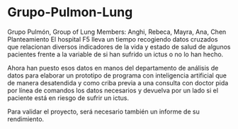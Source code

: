 # Grupo-Pulmon-Lung
Grupo Pulmón, Group of Lung 
Members: Anghi, Rebeca, Mayra, Ana, Chen
Planteamiento
El hospital F5 lleva un tiempo recogiendo datos cruzados que relacionan diversos indicadores de la vida y estado de salud de algunos pacientes frente a la variable de si han sufrido un ictus o no lo han hecho.

Ahora han puesto esos datos en manos del departamento de análisis de datos para elaborar un prototipo de programa con inteligencia artificial que de manera desatendida y como criba previa a una consulta con doctor pida por línea de comandos los datos necesarios y devuelva por un lado si el paciente está en riesgo de sufrir un ictus.

Para validar el proyecto, será necesario también un informe de su rendimiento.
